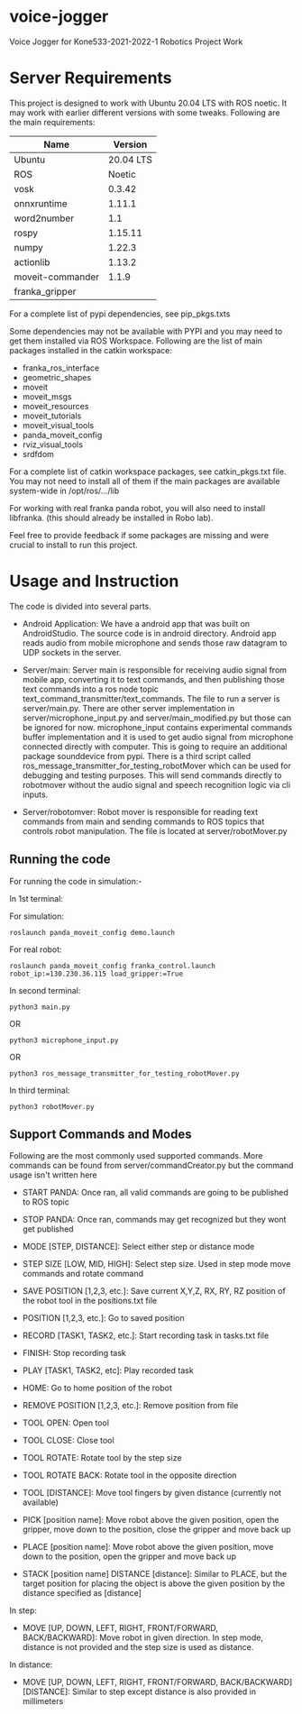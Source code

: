 # voice-jogger
Voice Jogger for Kone533-2021-2022-1 Robotics Project Work

# Server Requirements

This project is designed to work with Ubuntu 20.04 LTS with ROS noetic. It may work with earlier different versions with some tweaks. Following are the main requirements:

| Name             | Version   |
|------------------|-----------|
| Ubuntu           | 20.04 LTS |
| ROS              | Noetic    |
| vosk             | 0.3.42    |
| onnxruntime      | 1.11.1    |
| word2number      | 1.1       |
| rospy            | 1.15.11   |
| numpy            | 1.22.3    |
| actionlib        | 1.13.2    |
| moveit-commander | 1.1.9     |
| franka_gripper   |           |

For a complete list of pypi dependencies, see pip_pkgs.txts

Some dependencies may not be available with PYPI and you may need to get them installed via ROS Workspace. Following are the list of main packages installed in the catkin workspace:

- franka_ros_interface
- geometric_shapes
- moveit
- moveit_msgs
- moveit_resources
- moveit_tutorials
- moveit_visual_tools
- panda_moveit_config
- rviz_visual_tools
- srdfdom

For a complete list of catkin workspace packages, see catkin_pkgs.txt file. You may not need to install all of them if the main packages are available system-wide in /opt/ros/.../lib

For working with real franka panda robot, you will also need to install libfranka. (this should already be installed in Robo lab).

Feel free to provide feedback if some packages are missing and were crucial to install to run this project.


# Usage and Instruction

The code is divided into several parts.

- Android Application: We have a android app that was built on AndroidStudio. The source code is in android directory. Android app reads audio from mobile microphone and sends those raw datagram to UDP sockets in the server.

- Server/main: Server main is responsible for receiving audio signal from mobile app, converting it to text commands, and then publishing those text commands into a ros node topic text_command_transmitter/text_commands. The file to run a server is server/main.py. There are other server implementation in server/microphone_input.py and server/main_modified.py but those can be ignored for now. microphone_input contains experimental commands buffer implementation and it is used to get audio signal from microphone connected directly with computer. This is going to require an additional package sounddevice from pypi. There is a third script called ros_message_transmitter_for_testing_robotMover which can be used for debugging and testing purposes. This will send commands directly to robotmover without the audio signal and speech recognition logic via cli inputs.

- Server/robotomver: Robot mover is responsible for reading text commands from main and sending commands to ROS topics that controls robot manipulation. The file is located at server/robotMover.py

## Running the code

For running the code in simulation:-

In 1st terminal: 

For simulation:

    roslaunch panda_moveit_config demo.launch

For real robot:

    roslaunch panda_moveit_config franka_control.launch robot_ip:=130.230.36.115 load_gripper:=True

In second terminal:

    python3 main.py 
OR

    python3 microphone_input.py 
    
OR

    python3 ros_message_transmitter_for_testing_robotMover.py

In third terminal:

    python3 robotMover.py


## Support Commands and Modes

Following are the most commonly used supported commands. More commands can be found from server/commandCreator.py but the command usage isn't written here

- START PANDA: Once ran, all valid commands are going to be published to ROS topic
- STOP PANDA: Once ran, commands may get recognized but they wont get published
- MODE [STEP, DISTANCE]: Select either step or distance mode
- STEP SIZE [LOW, MID, HIGH]: Select step size. Used in step mode move commands and rotate command
- SAVE POSITION [1,2,3, etc.]: Save current X,Y,Z, RX, RY, RZ position of the  robot tool in the positions.txt file
- POSITION [1,2,3, etc.]: Go to saved position
- RECORD [TASK1, TASK2, etc.]: Start recording task in tasks.txt file
- FINISH: Stop recording task
- PLAY [TASK1, TASK2, etc]: Play recorded task
- HOME: Go to home position of the robot
- REMOVE POSITION [1,2,3, etc.]: Remove position from file
- TOOL OPEN: Open tool
- TOOL CLOSE: Close tool
- TOOL ROTATE: Rotate tool by the step size
- TOOL ROTATE BACK: Rotate tool in the opposite direction
- TOOL [DISTANCE]: Move tool fingers by given distance (currently not available)

- PICK [position name]: Move robot above the given position, open the gripper, move down to the position, close the gripper and move back up
- PLACE [position name]: Move robot above the given position, move down to the position, open the gripper and move back up
- STACK [position name] DISTANCE [distance]: Similar to PLACE, but the target position for placing the object is above the given position by the distance specified as [distance]


In step:

 - MOVE [UP, DOWN, LEFT, RIGHT, FRONT/FORWARD, BACK/BACKWARD]: Move robot in given direction. In step mode, distance is not provided and the step size is used as distance.

In distance:

- MOVE [UP, DOWN, LEFT, RIGHT, FRONT/FORWARD, BACK/BACKWARD] [DISTANCE]: Similar to step except distance is also provided in millimeters

